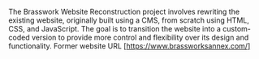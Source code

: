 The Brasswork Website Reconstruction project involves rewriting the existing website, originally built using a CMS, from scratch using HTML, CSS, and JavaScript. The goal is to transition the website into a custom-coded version to provide more control and flexibility over its design and functionality. Former website URL [https://www.brassworksannex.com/]
